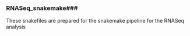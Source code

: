### RNASeq_snakemake###
These snakefiles are prepared for the snakemake pipeline for the RNASeq analysis
